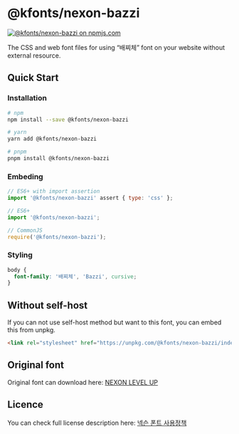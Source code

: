 # @kfonts/nexon-bazzi

[![@kfonts/nexon-bazzi on npmjs.com](https://img.shields.io/npm/v/%40kfonts%2Fnexon-bazzi)](https://www.npmjs.com/package/@kfonts/nexon-bazzi)

The CSS and web font files for using &OpenCurlyDoubleQuote;배찌체&CloseCurlyDoubleQuote; font on your website without external resource.

## Quick Start

### Installation

```sh
# npm
npm install --save @kfonts/nexon-bazzi

# yarn
yarn add @kfonts/nexon-bazzi

# pnpm
pnpm install @kfonts/nexon-bazzi
```

### Embeding

```js
// ES6+ with import assertion
import '@kfonts/nexon-bazzi' assert { type: 'css' };

// ES6+
import '@kfonts/nexon-bazzi';

// CommonJS
require('@kfonts/nexon-bazzi');
```

### Styling

```css
body {
  font-family: '배찌체', 'Bazzi', cursive;
}
```

## Without self-host

If you can not use self-host method but want to this font, you can embed this from unpkg.

```html
<link rel="stylesheet" href="https://unpkg.com/@kfonts/nexon-bazzi/index.css" />
```

## Original font

Original font can download here: [NEXON LEVEL UP](https://levelup.nexon.com/index.html)

## Licence

You can check full license description here: [넥슨 폰트 사용정책](https://levelup.nexon.com/index.html#policy)

